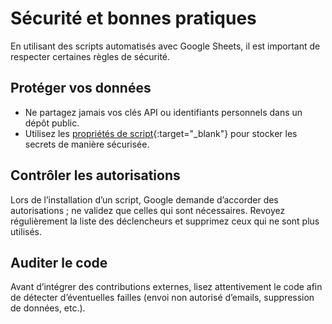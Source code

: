# Sécurité et bonnes pratiques

En utilisant des scripts automatisés avec Google Sheets, il est important de respecter certaines règles de sécurité.

## Protéger vos données

- Ne partagez jamais vos clés API ou identifiants personnels dans un dépôt public.
- Utilisez les [propriétés de script](https://developers.google.com/apps-script/guides/properties){:target="_blank"} pour stocker les secrets de manière sécurisée.

## Contrôler les autorisations

Lors de l’installation d’un script, Google demande d’accorder des autorisations ; ne validez que celles qui sont nécessaires. Revoyez régulièrement la liste des déclencheurs et supprimez ceux qui ne sont plus utilisés.

## Auditer le code

Avant d’intégrer des contributions externes, lisez attentivement le code afin de détecter d’éventuelles failles (envoi non autorisé d’emails, suppression de données, etc.).